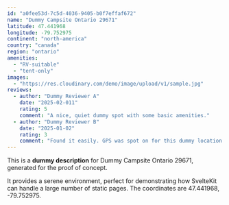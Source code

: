 ```yaml
---
id: "a0fee53d-7c5d-4036-9405-b0f7effaf672"
name: "Dummy Campsite Ontario 29671"
latitude: 47.441968
longitude: -79.752975
continent: "north-america"
country: "canada"
region: "ontario"
amenities:
  - "RV-suitable"
  - "tent-only"
images:
  - "https://res.cloudinary.com/demo/image/upload/v1/sample.jpg"
reviews:
  - author: "Dummy Reviewer A"
    date: "2025-02-011"
    rating: 5
    comment: "A nice, quiet dummy spot with some basic amenities."
  - author: "Dummy Reviewer B"
    date: "2025-01-02"
    rating: 3
    comment: "Found it easily. GPS was spot on for this dummy location."
---
```


This is a **dummy description** for Dummy Campsite Ontario 29671, generated for the proof of concept.

It provides a serene environment, perfect for demonstrating how SvelteKit can handle a large number of static pages. The coordinates are 47.441968, -79.752975.
